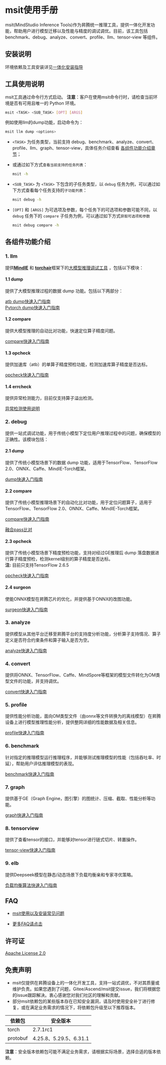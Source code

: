 #  msit使用手册

msit(MindStudio Inference Tools)作为昇腾统一推理工具，提供一体化开发功能，帮助用户进行模型迁移以及性能与精度的调试调优。目前，该工具包括 benchmark、debug、analyze、convert、profile、llm、tensor-view 等组件。

## 安装说明
环境依赖及工具安装详见[一体化安装指导](./docs/install/README.md)

## 工具使用说明
msit工具通过命令行方式启动。
**注意**：客户在使用msit命令行时，请检查当前环境是否有可用且唯一的 Python 环境。

```bash
msit <TASK> <SUB_TASK> [OPT] [ARGS]
```
例如使用llm的dump功能，启动命令为：
```bash
msit llm dump <options>
```
- `<TASK>` 为任务类型，当前支持 debug、benchmark、analyze、convert、profile、llm、graph、tensor-view，具体任务介绍查看 [各组件功能介绍章节](#各组件功能介绍)；
- 或通过如下方式```查看当前支持的任务列表```：

    ```bash
    msit -h
    ```

- `<SUB_TASK>` 为 `<TASK>` 下包含的子任务类型，以 `debug` 任务为例，可以通过如下方式查看每个任务支持的`子功能列表`：

    ```bash
    msit debug -h
    ```


- `[OPT]` 和 `[ARGS]` 为可选项及参数，每个任务下的可选项和参数可能不同，以 `debug` 任务下的 `compare` 子任务为例，可以通过如下方式`获取可选项和参数`

    ```bash
    msit debug compare -h
    ```
  
## 各组件功能介绍
### 1. llm
提供[**MindIE**](https://www.hiascend.com/software/mindie) 和 [**torchair**](/msit/docs/glossary/README.md#torchairtorch-图模式)框架下的[大模型推理调试工具](./docs/llm/README.md) ，包括以下模块：

#### 1.1 dump
提供了大模型推理过程的数据 dump 功能。包括以下两部分：

[atb dump快速入门指南](./docs/llm/工具-DUMP加速库数据使用说明.md)\
[Pytorch dump快速入门指南](./docs/llm/工具-Pytorch场景数据dump.md)
#### 1.2 compare
提供大模型推理的自动比对功能，快速定位算子精度问题。

[compare快速入门指南](./docs/llm/工具-大模型精度比对.md)

#### 1.3 opcheck
提供加速库（atb）的单算子精度预检功能，检测加速库算子精度是否达标。

[opcheck快速入门指南](./docs/llm/工具-精度预检使用说明.md)

#### 1.4 errcheck
提供异常检测能力，目前仅支持算子溢出检测。

[异常检测使用说明](./docs/llm/工具-异常检测使用说明.md)

### 2. debug
提供一站式调试功能，用于传统小模型下定位用户推理过程中的问题，确保模型的正确性。该模块包括：

#### 2.1 dump
提供了传统小模型场景下的数据 dump 功能，适用于TensorFlow、TensorFlow 2.0、ONNX、Caffe、MindIE-Torch框架。

[dump快速入门指南](./docs/debug/dump/README.md) 

#### 2.2 compare
提供了传统小模型推理场景下的自动化比对功能，用于定位问题算子，适用于TensorFlow、TensorFlow 2.0、ONNX、Caffe、MindIE-Torch框架。

[compare快速入门指南](./docs/debug/compare/README.md)

[融合pass比对](./docs/debug/compare/融合算子匹配对应pass使用说明.md)

#### 2.3 opcheck
提供了传统小模型场景下精度预检功能，支持对经过GE推理后 dump 落盘数据进行算子精度预检，检测kernel级别的算子精度是否达标。\
**注:** 目前只支持TensorFlow 2.6.5

[opcheck快速入门指南](./docs/debug/opcheck/README.md) 

#### 2.4 surgeon
使能ONNX模型在昇腾芯片的优化，并提供基于ONNX的改图功能。

[surgeon快速入门指南](./docs/debug/surgeon/README.md)

### 3. analyze
提供模型从其他平台迁移至昇腾平台的支持度分析功能，分析算子支持情况、算子定义是否符合约束条件和算子输入是否为空。

[analyze快速入门指南](./components/analyze/README.md) 

### 4. convert
提供将ONNX、TensorFlow、Caffe、MindSpore等框架的模型文件转化为OM类型文件的功能，并支持调优。

[convert快速入门指南](./docs/convert/README.md)

### 5. profile
提供性能分析功能，面向OM类型文件（由onnx等文件转换为的离线模型）在昇腾设备上进行模型推理性能分析，提供整网详细的性能数据及相关信息。

[profile快速入门指南](./docs/profile/README.md)

### 6. benchmark
针对指定的推理模型运行推理程序，并能够测试推理模型的性能（包括吞吐率、时延），帮助用户评估推理模型的表现。

[benchmark快速入门指南](./docs/benchmark/README.md) 

### 7. graph
提供基于GE（Graph Engine，图引擎）的图统计、压缩、截取、性能分析等功能。

[graph快速入门指南](./docs/graph/README.md) 

### 8. tensorview
提供了查看tensor的接口，并能够对tensor进行链式切片、转置操作。

[tensor-view快速入门指南](./docs/tensor_view/README.md)

### 9. elb
提供Deepseek模型在静态/动态场景下负载均衡亲和专家寻优策略。

[负载均衡算法快速入门指南](./docs/expert_load_balancing/工具-负载均衡亲和专家寻优.md)

## FAQ

* [msit使用以及安装常见问题](https://gitee.com/ascend/msit/wikis/msit%E7%9A%84%E5%AE%89%E8%A3%85%E4%B8%8E%E7%8E%AF%E5%A2%83%E9%85%8D%E7%BD%AE/msit%E5%AE%89%E8%A3%85)

* [更多FAQ请点击](./docs/FAQ.md)


## 许可证

[Apache License 2.0](/LICENSE)

## 免责声明

- msit仅提供在昇腾设备上的一体化开发工具，支持一站式调优，不对其质量或维护负责。如果您遇到了问题，Gitee/Ascend/msit提交issue，我们将根据您的issue跟踪解决。衷心感谢您对我们社区的理解和贡献。
- 部分msit依赖包的某些版本存在已知安全漏洞，请及时使用安全补丁进行修复，或在满足业务需求的情况下，将依赖包升级至以下推荐版本。

| 依赖包         | 安全版本                     |
| ------------- |------------------------------|
| torch         | 2.7.1rc1                     |
| protobuf      | 4.25.8、5.29.5、6.31.1       |

**注意**：安全版本依赖包可能不满足业务需求，请根据实际场景，选择合适的版本依赖。